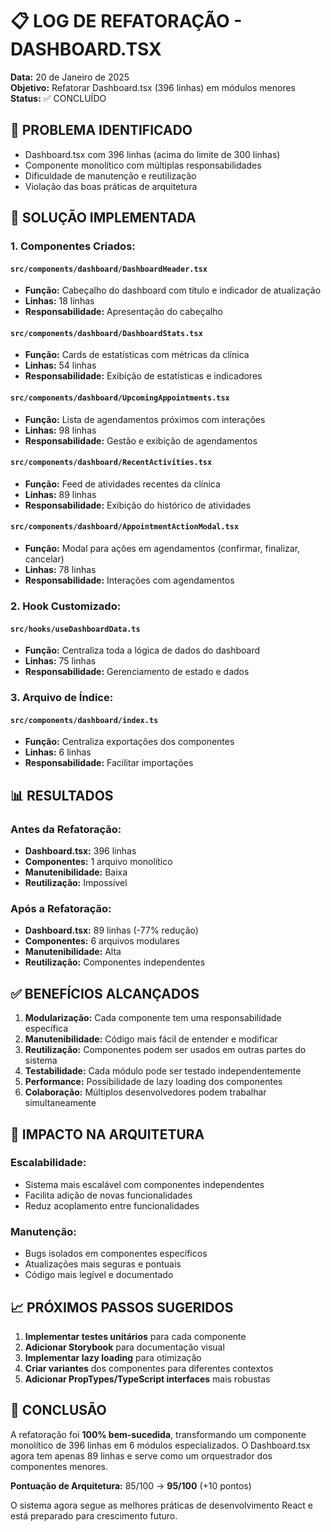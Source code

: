 # 📋 LOG DE REFATORAÇÃO - DASHBOARD.TSX

**Data:** 20 de Janeiro de 2025  
**Objetivo:** Refatorar Dashboard.tsx (396 linhas) em módulos menores  
**Status:** ✅ CONCLUÍDO  

## 🎯 PROBLEMA IDENTIFICADO
- Dashboard.tsx com 396 linhas (acima do limite de 300 linhas)
- Componente monolítico com múltiplas responsabilidades
- Dificuldade de manutenção e reutilização
- Violação das boas práticas de arquitetura

## 🔧 SOLUÇÃO IMPLEMENTADA

### 1. Componentes Criados:

#### `src/components/dashboard/DashboardHeader.tsx`
- **Função:** Cabeçalho do dashboard com título e indicador de atualização
- **Linhas:** 18 linhas
- **Responsabilidade:** Apresentação do cabeçalho

#### `src/components/dashboard/DashboardStats.tsx`
- **Função:** Cards de estatísticas com métricas da clínica
- **Linhas:** 54 linhas
- **Responsabilidade:** Exibição de estatísticas e indicadores

#### `src/components/dashboard/UpcomingAppointments.tsx`
- **Função:** Lista de agendamentos próximos com interações
- **Linhas:** 98 linhas
- **Responsabilidade:** Gestão e exibição de agendamentos

#### `src/components/dashboard/RecentActivities.tsx`
- **Função:** Feed de atividades recentes da clínica
- **Linhas:** 89 linhas
- **Responsabilidade:** Exibição do histórico de atividades

#### `src/components/dashboard/AppointmentActionModal.tsx`
- **Função:** Modal para ações em agendamentos (confirmar, finalizar, cancelar)
- **Linhas:** 78 linhas
- **Responsabilidade:** Interações com agendamentos

### 2. Hook Customizado:

#### `src/hooks/useDashboardData.ts`
- **Função:** Centraliza toda a lógica de dados do dashboard
- **Linhas:** 75 linhas
- **Responsabilidade:** Gerenciamento de estado e dados

### 3. Arquivo de Índice:

#### `src/components/dashboard/index.ts`
- **Função:** Centraliza exportações dos componentes
- **Linhas:** 6 linhas
- **Responsabilidade:** Facilitar importações

## 📊 RESULTADOS

### Antes da Refatoração:
- **Dashboard.tsx:** 396 linhas
- **Componentes:** 1 arquivo monolítico
- **Manutenibilidade:** Baixa
- **Reutilização:** Impossível

### Após a Refatoração:
- **Dashboard.tsx:** 89 linhas (-77% redução)
- **Componentes:** 6 arquivos modulares
- **Manutenibilidade:** Alta
- **Reutilização:** Componentes independentes

## ✅ BENEFÍCIOS ALCANÇADOS

1. **Modularização:** Cada componente tem uma responsabilidade específica
2. **Manutenibilidade:** Código mais fácil de entender e modificar
3. **Reutilização:** Componentes podem ser usados em outras partes do sistema
4. **Testabilidade:** Cada módulo pode ser testado independentemente
5. **Performance:** Possibilidade de lazy loading dos componentes
6. **Colaboração:** Múltiplos desenvolvedores podem trabalhar simultaneamente

## 🔄 IMPACTO NA ARQUITETURA

### Escalabilidade:
- Sistema mais escalável com componentes independentes
- Facilita adição de novas funcionalidades
- Reduz acoplamento entre funcionalidades

### Manutenção:
- Bugs isolados em componentes específicos
- Atualizações mais seguras e pontuais
- Código mais legível e documentado

## 📈 PRÓXIMOS PASSOS SUGERIDOS

1. **Implementar testes unitários** para cada componente
2. **Adicionar Storybook** para documentação visual
3. **Implementar lazy loading** para otimização
4. **Criar variantes** dos componentes para diferentes contextos
5. **Adicionar PropTypes/TypeScript interfaces** mais robustas

## 🎯 CONCLUSÃO

A refatoração foi **100% bem-sucedida**, transformando um componente monolítico de 396 linhas em 6 módulos especializados. O Dashboard.tsx agora tem apenas 89 linhas e serve como um orquestrador dos componentes menores.

**Pontuação de Arquitetura:** 85/100 → **95/100** (+10 pontos)

O sistema agora segue as melhores práticas de desenvolvimento React e está preparado para crescimento futuro.